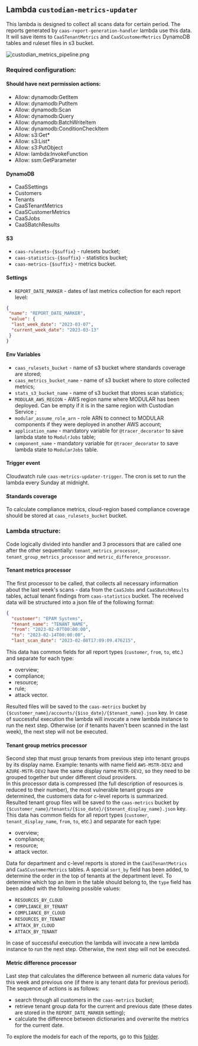 ## Lambda `custodian-metrics-updater`

This lambda is designed to collect all scans data for certain period. The reports generated by 
`caas-report-generation-handler` lambda use this data.
It will save items to `CaaSTenantMetrics` and `CaaSCustomerMetrics` DynamoDB tables and ruleset files in s3 bucket.

![custodian_metrics_pipeline.png](../../../docs/pics/custodian_metrics_pipeline.png)

### Required configuration:

#### Should have next permission actions:
- Allow: dynamodb:GetItem
- Allow: dynamodb:PutItem
- Allow: dynamodb:Scan
- Allow: dynamodb:Query
- Allow: dynamodb:BatchWriteItem
- Allow: dynamodb:ConditionCheckItem
- Allow: s3:Get*
- Allow: s3:List*
- Allow: s3:PutObject
- Allow: lambda:InvokeFunction
- Allow: ssm:GetParameter

#### DynamoDB
* CaaSSettings
* Customers
* Tenants
* CaaSTenantMetrics
* CaaSCustomerMetrics
* CaaSJobs
* CaaSBatchResults

#### S3
* `caas-rulesets-{$suffix}` - rulesets bucket;
* `caas-statistics-{$suffix}` - statistics bucket;
* `caas-metrics-{$suffix}` -  metrics bucket.

#### Settings
- `REPORT_DATE_MARKER` - dates of last metrics collection for each report level:

```json
{
 "name": "REPORT_DATE_MARKER",
 "value": {
  "last_week_date": "2023-03-07",
  "current_week_date": "2023-03-13"
 }
}
```

#### Env Variables
- `caas_rulesets_bucket` - name of s3 bucket where standards coverage are stored;
- `caas_metrics_bucket_name` - name of s3 bucket where to store collected metrics;
- `stats_s3_bucket_name` - name of s3 bucket that stores scan statistics;
- `MODULAR_AWS_REGION` - AWS region name where MODULAR has been deployed. Can be empty if it is in the same region with Custodian Service ;
- `modular_assume_role_arn` - role ARN to connect to MODULAR components if they were deployed in another AWS account;
- `application_name` - mandatory variable for `@tracer_decorator` to save lambda state to `ModulrJobs` table;
- `component_name` - mandatory variable for `@tracer_decorator` to save lambda state to `ModularJobs` table.

#### Trigger event
Cloudwatch rule `caas-metrics-updater-trigger`. The cron is set to run the lambda every Sunday at midnight.

#### Standards coverage
To calculate compliance metrics, cloud-region based compliance coverage should be stored at `caas_rulesets_bucket` bucket.

### Lambda structure:

Code logically divided into handler and 3 processors that are called one after the other sequentially: `tenant_metrics_processor`, `tenant_group_metrics_processor` and `metric_difference_processor`.

#### Tenant metrics processor
The first processor to be called, that collects all necessary information about the last week's scans - data from the 
`CaaSJobs` and `CaaSBatchResults` tables, actual tenant findings from `caas-statistics` bucket. The received data will 
be structured into a json file of the following format:

```json
{
  "customer": "EPAM Systems", 
  "tenant_name": "TENANT_NAME", 
  "from": "2023-02-07T00:00:00", 
  "to": "2023-02-14T00:00:00", 
  "last_scan_date": "2023-02-08T17:09:09.476215", 

  ```

This data has common fields for all report types (`customer`, `from`, `to`, etc.) and separate for each type: 
- overview;
- compliance;
- resource;
- rule;
- attack vector.

Resulted files will be saved to the `caas-metrics` bucket by `{$customer_name}/accounts/{$iso_date}/{$tenant_name}.json` key. 
In case of successful execution the lambda will invocate a new lambda instance to run the next step. Otherwise 
(or if tenants haven't been scanned in the last week), the next step will not be executed.

#### Tenant group metrics processor
Second step that must group tenants from previous step into tenant groups by its display name. Example: tenants with 
name field `AWS-MSTR-DEV2` and `AZURE-MSTR-DEV2` have the same display name `MSTR-DEV2`, so they need to be grouped 
together but under different cloud providers.<br>
In this processor data is compressed (the full description of resources is reduced to their number), the most vulnerable 
tenant groups are determined, the customers data for c-level reports is summarized.<br>
Resulted tenant group files will be saved to the `caas-metrics` bucket by 
`{$customer_name}/tenants/{$iso_date}/{$tenant_display_name}.json` key. 
This data has common fields for all report types (`customer`, `tenant_display_name`, `from`, `to`, etc.) and separate for each type: 
- overview;
- compliance;
- resource;
- attack vector.

Data for department and c-level reports is stored in the `CaaSTenantMetrics` and `CaaSCustomerMetrics` tables. 
A special `sort_by` field has been added, to determine the order in the top of tenants at the department level.
To determine which top an item in the table should belong to, the `type` field has been added with the following possible values:
- `RESOURCES_BY_CLOUD`
- `COMPLIANCE_BY_TENANT`
- `COMPLIANCE_BY_CLOUD`
- `RESOURCES_BY_TENANT`
- `ATTACK_BY_CLOUD`
- `ATTACK_BY_TENANT`

In case of successful execution the lambda will invocate a new lambda instance to run the next step. Otherwise, 
the next step will not be executed.

#### Metric difference processor
Last step that calculates the difference between all numeric data values for this week and previous one (if there is 
any tenant data for previous period). The sequence of actions is as follows:
- search through all customers in the `caas-metrics` bucket;
- retrieve tenant group data for the current and previous date (these dates are stored in the `REPORT_DATE_MARKER` setting);
- calculate the difference between dictionaries and overwrite the metrics for the current date.

To explore the models for each of the reports, go to this [folder](../../../docs/models).